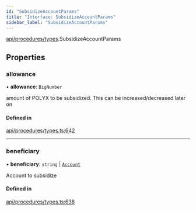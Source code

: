 ```yaml
---
id: "SubsidizeAccountParams"
title: "Interface: SubsidizeAccountParams"
sidebar_label: "SubsidizeAccountParams"
---
```


[api/procedures/types](../../../../../modules/API/Procedures/Types/Types.md).SubsidizeAccountParams

## Properties

### allowance

• **allowance**: `BigNumber`

amount of POLYX to be subsidized. This can be increased/decreased later on

#### Defined in

[api/procedures/types.ts:642](https://github.com/PolymeshAssociation/polymesh-sdk/blob/fbf6882d0/src/api/procedures/types.ts#L642)

___

### beneficiary

• **beneficiary**: `string` \| [`Account`](../../../../../classes/API/Entities/Account/Account.md)

Account to subsidize

#### Defined in

[api/procedures/types.ts:638](https://github.com/PolymeshAssociation/polymesh-sdk/blob/fbf6882d0/src/api/procedures/types.ts#L638)
